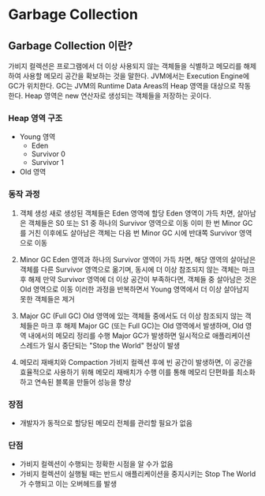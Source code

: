 # Garbage Collection

## Garbage Collection 이란?
가비지 컬렉션은 프로그램에서 더 이상 사용되지 않는 객체들을 식별하고 메모리를 해제하여 사용할 메모리 공간을 확보하는 것을 말한다. 
JVM에서는 Execution Engine에 GC가 위치한다. 
GC는 JVM의 Runtime Data Areas의 Heap 영역을 대상으로 작동한다. 
Heap 영역은 new 연산자로 생성되는 객체들을 저장하는 곳이다.

### Heap 영역 구조
- Young 영역
  - Eden
  - Survivor 0
  - Survivor 1
- Old 영역


### 동작 과정

1. 객체 생성
새로 생성된 객체들은 Eden 영역에 할당
Eden 영역이 가득 차면, 살아남은 객체들은 S0 또는 S1 중 하나의 Survivor 영역으로 이동
이미 한 번 Minor GC를 거친 이후에도 살아남은 객체는 다음 번 Minor GC 시에 반대쪽 Survivor 영역으로 이동

2. Minor GC
Eden 영역과 하나의 Survivor 영역이 가득 차면, 해당 영역의 살아남은 객체를 다른 Survivor 영역으로 옮기며, 동시에 더 이상 참조되지 않는 객체는 마크 후 해제
만약 Survivor 영역에 더 이상 공간이 부족하다면, 객체들 중 살아남은 것은 Old 영역으로 이동
이러한 과정을 반복하면서 Young 영역에서 더 이상 살아남지 못한 객체들은 제거

3. Major GC (Full GC)
Old 영역에 있는 객체들 중에서도 더 이상 참조되지 않는 객체들은 마크 후 해제
Major GC (또는 Full GC)는 Old 영역에서 발생하며, Old 영역 내에서의 메모리 정리를 수행
Major GC가 발생하면 일시적으로 애플리케이션 스레드가 일시 중단되는 "Stop the World" 현상이 발생

4. 메모리 재배치와 Compaction
가비지 컬렉션 후에 빈 공간이 발생하면, 이 공간을 효율적으로 사용하기 위해 메모리 재배치가 수행
이를 통해 메모리 단편화를 최소화하고 연속된 블록을 만들어 성능을 향상

### 장점
- 개발자가 동적으로 할당된 메모리 전체를 관리할 필요가 없음
### 단점
- 가비지 컬렉션이 수행되는 정확한 시점을 알 수가 없음
- 가비지 컬렉션이 실행될 때는 반드시 애플리케이션을 중지시키는 Stop The World가 수행되고 이는 오버헤드를 발생
